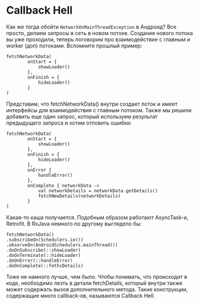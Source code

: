 # Callback Hell

Как же тогда обойти `NetworkOnMainThreadException` в Андроид? Все просто, делаем запросы в сеть в новом потоке. Создание нового потока вы уже проходили, теперь поговорим про взаимодействие с главным и worker (доп) потоками. Вспомните прошлый пример:

```
fetchNetworkData(
        onStart = {
            showLoader()
        },
        onFinish = {
            hideLoader()
        }
)
```

Представим, что fetchNetworkData() внутри создает поток и имеет интерфейсы для взаимодействия с главным потоком. Также мы решили добавить еще один запрос, который используем результат предыдущего запроса и хотим отловить ошибки:

```
fetchNetworkData(
        onStart = {
            showLoader()
        },
        onFinish = {
            hideLoader()
        },
        onError {
            handleError()
        },
        onComplete { networkData ->
            val networkDetails = networkData.getDetails()
            fetchNewDetails(networkDetails)
        }
)
```

Какая-то каша получается. Подобным образом работают AsyncTask-и, Retrofit. В RxJava немного по другому выглядело бы:

```
fetchNetworkData()
.subscribeOn(Schedulers.io())
.observeOn(AndroidSchedulers.mainThread())
.doOnSubscribe(::showLoader)
.doOnTerminate(::hideLoader)
.doOnError(::handleError)
.doOnComplete(::fethcDetails)
```

Тоже не намного лучше, чем было. Чтобы понимать, что происходит в коде, необходимо лезть в детали fetchDetails, который внутри также может содержать вызов дополнительного метода. Такие конструкции, содержащие много callback-ов, называются Callback Hell.
